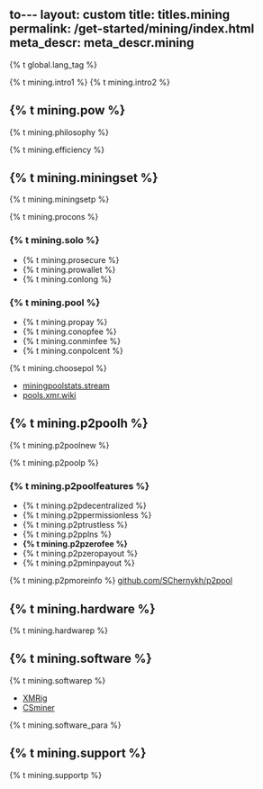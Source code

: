 to---
layout: custom
title: titles.mining
permalink: /get-started/mining/index.html
meta_descr: meta_descr.mining
---
{% t global.lang_tag %}
<div class="mining">
    <div class="center-xs container description">
        <p>{% t mining.intro1 %} {% t mining.intro2 %}</p>
    </div>
    <section class="container">
        <div class="row">
            <div class="full col-lg-12 col-md-12 col-sm-12 col-xs-12">
                <div class="info-block text-adapt">
                    <h2>{% t mining.pow %}</h2>
                        <p>{% t mining.philosophy %}</p>
                        <p>{% t mining.efficiency %}</p>
                    <h2>{% t mining.miningset %}</h2>
                        <p>{% t mining.miningsetp %}</p>
                        <p>{% t mining.procons %}</p>
                        <div class="comp">
                            <div>
                                <div class="center-xs">
                                    <h3>{% t mining.solo %}</h3>
                                </div>
                                <ul class="comparison">
                                    <li class="pro">{% t mining.prosecure %}</li>
                                    <li class="pro">{% t mining.prowallet %}</li>
                                    <li class="cons">{% t mining.conlong %}</li>
                                </ul>
                            </div>
                            <div>
                                <div class="center-xs">
                                    <h3>{% t mining.pool %}</h3>
                                </div>
                                <ul class="comparison">
                                    <li class="pro">{% t mining.propay %}</li>
                                    <li class="cons">{% t mining.conopfee %}</li>
                                    <li class="cons">{% t mining.conminfee %}</li>
                                    <li class="cons">{% t mining.conpolcent %}</li>
                                </ul>
                            </div>
                        </div>
                        <p>{% t mining.choosepol %}
                        <ul>
                            <li><a href="https://miningpoolstats.stream/monero">miningpoolstats.stream</a></li>
                            <li><a href="https://pools.xmr.wiki">pools.xmr.wiki</a></li>
                        </ul>
                        </p>
                </div>
            </div>
        </div>
        <div class="row">
            <div class="full col-lg-12 col-md-12 col-sm-12 col-xs-12">
                <div class="info-block text-adapt">
                    <h2>{% t mining.p2poolh %}</h2>
                        <p>{% t mining.p2poolnew %}</p>
                        <p>{% t mining.p2poolp %}</p>
                        <h3>{% t mining.p2poolfeatures %}</h3>
                            <ul class="logo">
                                <li>{% t mining.p2pdecentralized %}</li>
                                <li>{% t mining.p2ppermissionless %}</li>
                                <li>{% t mining.p2ptrustless %}</li>
                                <li>{% t mining.p2pplns %}</li>
                                <li><b>{% t mining.p2pzerofee %}</b></li>
                                <li>{% t mining.p2pzeropayout %}</li>
                                <li>{% t mining.p2pminpayout %}</li>
                            </ul>
                            <p>{% t mining.p2pmoreinfo %} <a href="https://github.com/SChernykh/p2pool">github.com/SChernykh/p2pool</a></p>
                </div>
            </div>
        </div>
        <div class="row">
            <div class="full col-lg-12 col-md-12 col-sm-12 col-xs-12">
                <div class="info-block text-adapt">
                    <h2>{% t mining.hardware %}</h2>
                        <p>{% t mining.hardwarep %}</p>
                    <h2>{% t mining.software %}</h2>
                        <p>{% t mining.softwarep %}
                        <ul>
                            <li><a href="https://github.com/xmrig/xmrig">XMRig</a></li>
                            <li><a href="https://cryptonote.social/tools/csminer">CSminer</a></li>
                        </ul>
                        {% t mining.software_para %}
                        </p>
                </div>
            </div>
        </div>
        <div class="row">
            <div class="full col-lg-12 col-md-12 col-sm-12 col-xs-12">
                <div class="info-block text-adapt">
                    <h2>{% t mining.support %}</h2>
                        <p>{% t mining.supportp %}</p>
                </div>
            </div>
        </div>
    </section>
</div>
 

